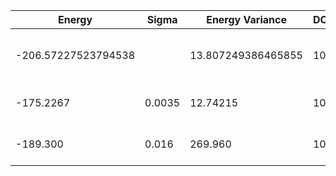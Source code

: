 | Energy              | Sigma  | Energy Variance    | DOF | Einf | Method                       | Reference |
|---------------------|--------|--------------------|-----|------|------------------------------|-----------|
| -206.57227523794538 |        | 13.807249386465855 | 100 | 0    | DMRG (bond dimension = 1024) | TODO: own code (DMRG) |
| -175.2267           | 0.0035 | 12.74215           | 100 | 0    | RBM (alpha = 1)              | TODO: own code (RBM) |
| -189.300            | 0.016  | 269.960            | 100 | 0    | Jastrow baseline             | TODO: own code (Jastrow) |
